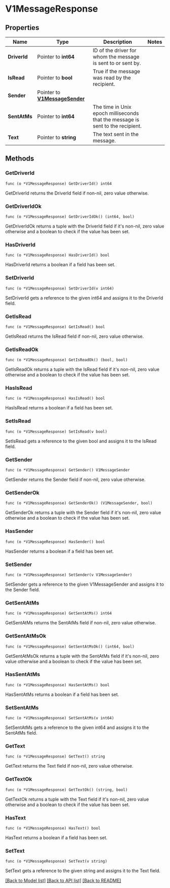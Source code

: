 # V1MessageResponse

## Properties

Name | Type | Description | Notes
------------ | ------------- | ------------- | -------------
**DriverId** | Pointer to **int64** | ID of the driver for whom the message is sent to or sent by. | 
**IsRead** | Pointer to **bool** | True if the message was read by the recipient. | 
**Sender** | Pointer to [**V1MessageSender**](V1MessageSender.md) |  | 
**SentAtMs** | Pointer to **int64** | The time in Unix epoch milliseconds that the message is sent to the recipient. | 
**Text** | Pointer to **string** | The text sent in the message. | 

## Methods

### GetDriverId

`func (o *V1MessageResponse) GetDriverId() int64`

GetDriverId returns the DriverId field if non-nil, zero value otherwise.

### GetDriverIdOk

`func (o *V1MessageResponse) GetDriverIdOk() (int64, bool)`

GetDriverIdOk returns a tuple with the DriverId field if it's non-nil, zero value otherwise
and a boolean to check if the value has been set.

### HasDriverId

`func (o *V1MessageResponse) HasDriverId() bool`

HasDriverId returns a boolean if a field has been set.

### SetDriverId

`func (o *V1MessageResponse) SetDriverId(v int64)`

SetDriverId gets a reference to the given int64 and assigns it to the DriverId field.

### GetIsRead

`func (o *V1MessageResponse) GetIsRead() bool`

GetIsRead returns the IsRead field if non-nil, zero value otherwise.

### GetIsReadOk

`func (o *V1MessageResponse) GetIsReadOk() (bool, bool)`

GetIsReadOk returns a tuple with the IsRead field if it's non-nil, zero value otherwise
and a boolean to check if the value has been set.

### HasIsRead

`func (o *V1MessageResponse) HasIsRead() bool`

HasIsRead returns a boolean if a field has been set.

### SetIsRead

`func (o *V1MessageResponse) SetIsRead(v bool)`

SetIsRead gets a reference to the given bool and assigns it to the IsRead field.

### GetSender

`func (o *V1MessageResponse) GetSender() V1MessageSender`

GetSender returns the Sender field if non-nil, zero value otherwise.

### GetSenderOk

`func (o *V1MessageResponse) GetSenderOk() (V1MessageSender, bool)`

GetSenderOk returns a tuple with the Sender field if it's non-nil, zero value otherwise
and a boolean to check if the value has been set.

### HasSender

`func (o *V1MessageResponse) HasSender() bool`

HasSender returns a boolean if a field has been set.

### SetSender

`func (o *V1MessageResponse) SetSender(v V1MessageSender)`

SetSender gets a reference to the given V1MessageSender and assigns it to the Sender field.

### GetSentAtMs

`func (o *V1MessageResponse) GetSentAtMs() int64`

GetSentAtMs returns the SentAtMs field if non-nil, zero value otherwise.

### GetSentAtMsOk

`func (o *V1MessageResponse) GetSentAtMsOk() (int64, bool)`

GetSentAtMsOk returns a tuple with the SentAtMs field if it's non-nil, zero value otherwise
and a boolean to check if the value has been set.

### HasSentAtMs

`func (o *V1MessageResponse) HasSentAtMs() bool`

HasSentAtMs returns a boolean if a field has been set.

### SetSentAtMs

`func (o *V1MessageResponse) SetSentAtMs(v int64)`

SetSentAtMs gets a reference to the given int64 and assigns it to the SentAtMs field.

### GetText

`func (o *V1MessageResponse) GetText() string`

GetText returns the Text field if non-nil, zero value otherwise.

### GetTextOk

`func (o *V1MessageResponse) GetTextOk() (string, bool)`

GetTextOk returns a tuple with the Text field if it's non-nil, zero value otherwise
and a boolean to check if the value has been set.

### HasText

`func (o *V1MessageResponse) HasText() bool`

HasText returns a boolean if a field has been set.

### SetText

`func (o *V1MessageResponse) SetText(v string)`

SetText gets a reference to the given string and assigns it to the Text field.


[[Back to Model list]](../README.md#documentation-for-models) [[Back to API list]](../README.md#documentation-for-api-endpoints) [[Back to README]](../README.md)


